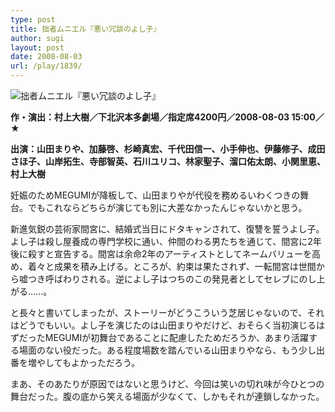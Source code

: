 ```yaml
---
type: post
title: 拙者ムニエル『悪い冗談のよし子』
author: sugi
layout: post
date: 2008-08-03
url: /play/1839/
---
```

<img src="/images/play/20080803.jpg" alt="拙者ムニエル『悪い冗談のよし子』" class="alignleft" />

**作・演出：村上大樹／下北沢本多劇場／指定席4200円／2008-08-03 15:00／★**

**出演：山田まりや、加藤啓、杉崎真宏、千代田信一、小手伸也、伊藤修子、成田さほ子、山岸拓生、寺部智英、石川ユリコ、林家聖子、溜口佑太朗、小関里恵、村上大樹**

妊娠のためMEGUMIが降板して、山田まりやが代役を務めるいわくつきの舞台。でもこれならどちらが演じても別に大差なかったんじゃないかと思う。

新進気鋭の芸術家間宮に、結婚式当日にドタキャンされて、復讐を誓うよし子。よし子は殺し屋養成の専門学校に通い、仲間のわる男たちを通じて、間宮に2年後に殺すと宣告する。間宮は余命2年のアーティストとしてネームバリューを高め、着々と成果を積み上げる。ところが、約束は果たされず、一転間宮は世間から嘘つき呼ばわりされる。逆によし子はつちのこの発見者としてセレブにのし上がる......。

と長々と書いてしまったが、ストーリーがどうこういう芝居じゃないので、それはどうでもいい。よし子を演じたのは山田まりやだけど、おそらく当初演じるはずだったMEGUMIが初舞台であることに配慮したためだろうか、あまり活躍する場面のない役だった。ある程度場数を踏んでいる山田まりやなら、もう少し出番を増やしてもよかっただろう。

まあ、そのあたりが原因ではないと思うけど、今回は笑いの切れ味が今ひとつの舞台だった。腹の底から笑える場面が少なくて、しかもそれが連鎖しなかった。

